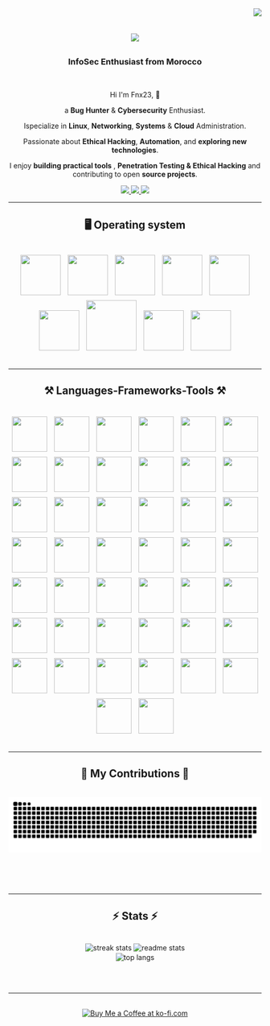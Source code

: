 <img align="right" src="https://visitor-badge.laobi.icu/badge?page_id=Fnx-23.Fnx-23" />

<h1 align="center">
    <img src="https://camo.githubusercontent.com/1cc478d6ea38eab530acb98124c749dba0c5b19294bee0ee4bd6169ae4f5639d/68747470733a2f2f6d656469612e67697068792e636f6d2f6d656469612f336f456a4857706956494f475854356c396d2f67697068792e676966" />
</h1>

<h3 align="center">InfoSec Enthusiast from Morocco</h3>

<br/>

<div align="center">
 
Hi I'm Fnx23, 👋

 a **Bug Hunter** & **Cybersecurity** Enthusiast.  

Ispecialize in **Linux**, **Networking**, **Systems** & **Cloud** Administration.  

Passionate about **Ethical Hacking**, **Automation**, and **exploring new technologies**.  

I enjoy **building practical tools** , **Penetration Testing & Ethical Hacking**
 and contributing to open **source projects**.


 </div>
 
<div align="center"> 
  <a href="mailto:gmaildyali">
    <img src="https://img.shields.io/badge/Gmail-D14836?style=for-the-badge&logo=gmail&logoColor=white"  target="_blank" />
  </a>
  <a href="linkdendyali" target="_blank">
    <img src="https://img.shields.io/badge/LinkedIn-0077B5?style=for-the-badge&logo=linkedin&logoColor=white" target="_blank" />
  </a>
  <a href="https://www.instagram.com/fnx23/" target="_blank">
     <img src="https://img.shields.io/badge/Instagram-E4405F?style=for-the-badge&logo=instagram&logoColor=white" target="_blank" /> <!-- sqlite, safari, google-chrome are other good icon options -->
  </a>
</div>

 <hr/>
 
<h2 align="center">🖥️ Operating system</h2>
<br/>
<div align="center">
    <img src="https://raw.githubusercontent.com/marwin1991/profile-technology-icons/refs/heads/main/icons/windows.png"  width="80" height="80" style="margin:5px;" />
    <img src="https://raw.githubusercontent.com/marwin1991/profile-technology-icons/refs/heads/main/icons/macos.png"  width="80" height="80" style="margin:5px;" />
    <img src="https://raw.githubusercontent.com/marwin1991/profile-technology-icons/refs/heads/main/icons/linux.png"  width="80" height="80" style="margin:5px;" />
    <img src="https://raw.githubusercontent.com/marwin1991/profile-technology-icons/refs/heads/main/icons/arch_linux.png"  width="80" height="80"  style="margin:5px;" />
    <img src="https://raw.githubusercontent.com/marwin1991/profile-technology-icons/refs/heads/main/icons/ubuntu.png"  width="80" height="80" style="margin:5px;" />
    <img src="https://raw.githubusercontent.com/marwin1991/profile-technology-icons/refs/heads/main/icons/fedora.png"  width="80" height="80" style="margin:5px;" />
    <img src="https://raw.githubusercontent.com/marwin1991/profile-technology-icons/refs/heads/main/icons/kali_linux.png"  width="100" height="100" style="margin:5px;" />
    <img src="https://raw.githubusercontent.com/marwin1991/profile-technology-icons/refs/heads/main/icons/nixos.png"  width="80" height="80" style="margin:5px;" />
    <img src="https://raw.githubusercontent.com/marwin1991/profile-technology-icons/refs/heads/main/icons/elementary_os.png"  width="80" height="80" style="margin:5px;" />
</div>

<br/>
<hr/>

<h2 align="center">⚒️ Languages-Frameworks-Tools ⚒️</h2>
<br/>
<div align="center">
    <img src="https://www.kali.org/tools/nmap/images/nmap-logo.svg" width="70" height="70" style="margin:5px;" />
    <img src="https://www.kali.org/tools/wireshark/images/wireshark-logo.svg" width="70" height="70" style="margin:5px;" />
    <img src="https://www.kali.org/tools/metasploit-framework/images/metasploit-framework-logo.svg" width="70" height="70" style="margin:5px;" />
    <img src="https://www.kali.org/tools/burpsuite/images/burpsuite-logo.svg" width="70" height="70" style="margin:5px;" />
    <img src="https://www.kali.org/tools/beef-xss/images/beef-xss-logo.svg" width="70" height="70" style="margin:5px;" />
    <img src="https://www.kali.org/tools/nikto/images/nikto-logo.svg" width="70" height="70" style="margin:5px;" />
    <img src="https://www.kali.org/tools/sqlmap/images/sqlmap-logo.svg" width="70" height="70" style="margin:5px;" />
    <img src="https://www.kali.org/tools/hashcat/images/hashcat-logo.svg" width="70" height="70" style="margin:5px;" />
    <img src="https://www.kali.org/tools/john/images/john-logo.svg" width="70" height="70" style="margin:5px;" />
    <img src="https://www.kali.org/tools/hydra/images/hydra-logo.svg" width="70" height="70" style="margin:5px;" />
    <img src="https://www.kali.org/tools/netcat/images/netcat-logo.svg" width="70" height="70" style="margin:5px;" />
    <img src="https://www.kali.org/tools/bully/images/bully-logo.svg" width="70" height="70" style="margin:5px;" />
   <img src="https://raw.githubusercontent.com/marwin1991/profile-technology-icons/refs/heads/main/icons/python.png" width="70" height="70" style="margin:5px;" />
    <img src="https://raw.githubusercontent.com/marwin1991/profile-technology-icons/refs/heads/main/icons/pytest.png" width="70" height="70" style="margin:5px;" />
    <img src="https://raw.githubusercontent.com/marwin1991/profile-technology-icons/refs/heads/main/icons/numpy.png" width="70" height="70" style="margin:5px;" />
    <img src="https://raw.githubusercontent.com/marwin1991/profile-technology-icons/refs/heads/main/icons/pandas.png" width="70" height="70" style="margin:5px;" />
    <img src="https://raw.githubusercontent.com/marwin1991/profile-technology-icons/refs/heads/main/icons/fastapi.png" width="70" height="70" style="margin:5px;" />
    <img src="https://raw.githubusercontent.com/marwin1991/profile-technology-icons/refs/heads/main/icons/jupyter_notebook.png" width="70" height="70" style="margin:5px;" />
    <img src="https://raw.githubusercontent.com/marwin1991/profile-technology-icons/refs/heads/main/icons/javascript.png" width="70" height="70" style="margin:5px;" />
    <img src="https://raw.githubusercontent.com/marwin1991/profile-technology-icons/refs/heads/main/icons/vim.png" width="70" height="70" style="margin:5px;" />
    <img src="https://raw.githubusercontent.com/marwin1991/profile-technology-icons/refs/heads/main/icons/pycharm.png" width="70" height="70" style="margin:5px;" />
    <img src="https://raw.githubusercontent.com/marwin1991/profile-technology-icons/refs/heads/main/icons/visual_studio_code.png" width="70" height="70" style="margin:5px;" />
    <img src="https://raw.githubusercontent.com/marwin1991/profile-technology-icons/refs/heads/main/icons/postman.png" width="70" height="70" style="margin:5px;" />
    <img src="https://raw.githubusercontent.com/marwin1991/profile-technology-icons/refs/heads/main/icons/git.png" width="70" height="70" style="margin:5px;" />
    <img src="https://raw.githubusercontent.com/marwin1991/profile-technology-icons/refs/heads/main/icons/github.png" width="70" height="70" style="margin:5px;" />
    <img src="https://raw.githubusercontent.com/marwin1991/profile-technology-icons/refs/heads/main/icons/gitlab.png" width="70" height="70" style="margin:5px;" />
    <img src="https://raw.githubusercontent.com/marwin1991/profile-technology-icons/refs/heads/main/icons/http.png" width="70" height="70" style="margin:5px;" />
    <img src="https://raw.githubusercontent.com/marwin1991/profile-technology-icons/refs/heads/main/icons/websocket.png" width="70" height="70" style="margin:5px;" />
    <img src="https://raw.githubusercontent.com/marwin1991/profile-technology-icons/refs/heads/main/icons/grpc.png" width="70" height="70" style="margin:5px;" />
    <img src="https://raw.githubusercontent.com/marwin1991/profile-technology-icons/refs/heads/main/icons/graphql.png" width="70" height="70" style="margin:5px;" />
    <img src="https://raw.githubusercontent.com/marwin1991/profile-technology-icons/refs/heads/main/icons/rest.png" width="70" height="70" style="margin:5px;" />
    <img src="https://raw.githubusercontent.com/marwin1991/profile-technology-icons/refs/heads/main/icons/docker.png" width="70" height="70" style="margin:5px;" />
    <img src="https://raw.githubusercontent.com/marwin1991/profile-technology-icons/refs/heads/main/icons/bash.png" width="70" height="70" style="margin:5px;" />
    <img src="https://raw.githubusercontent.com/marwin1991/profile-technology-icons/refs/heads/main/icons/kubernetes.png" width="70" height="70" style="margin:5px;" />
    <img src="https://raw.githubusercontent.com/marwin1991/profile-technology-icons/refs/heads/main/icons/terraform.png" width="70" height="70" style="margin:5px;" />
    <img src="https://raw.githubusercontent.com/marwin1991/profile-technology-icons/refs/heads/main/icons/nginx.png" width="70" height="70" style="margin:5px;" />
    <img src="https://raw.githubusercontent.com/marwin1991/profile-technology-icons/refs/heads/main/icons/jenkins.png" width="70" height="70" style="margin:5px;" />
    <img src="https://raw.githubusercontent.com/marwin1991/profile-technology-icons/refs/heads/main/icons/mysql.png" width="70" height="70" style="margin:5px;" />
    <img src="https://raw.githubusercontent.com/marwin1991/profile-technology-icons/refs/heads/main/icons/postgresql.png" width="70" height="70" style="margin:5px;" />
    <img src="https://raw.githubusercontent.com/marwin1991/profile-technology-icons/refs/heads/main/icons/mongodb.png" width="70" height="70" style="margin:5px;" />
    <img src="https://raw.githubusercontent.com/marwin1991/profile-technology-icons/refs/heads/main/icons/mariadb.png" width="70" height="70" style="margin:5px;" />
    <img src="https://raw.githubusercontent.com/marwin1991/profile-technology-icons/refs/heads/main/icons/microsoft_azure.png" width="70" height="70" style="margin:5px;" />
    <img src="https://raw.githubusercontent.com/marwin1991/profile-technology-icons/refs/heads/main/icons/aws.png" width="70" height="70" style="margin:5px;" />
    <img src="https://raw.githubusercontent.com/marwin1991/profile-technology-icons/refs/heads/main/icons/gcp.png" width="70" height="70" style="margin:5px;" />

</div>

<br/>
<hr/>

<div align="center">
  <h2>🐍 My Contributions 🐍</h2>
  <br>
  <img alt="snake eating my contributions" src="https://raw.githubusercontent.com/salesp07/salesp07/output/github-contribution-grid-snake.svg" />
  
  <br/><br/><br/>
</div>

<hr/>

<h2 align="center">⚡ Stats ⚡</h2>
<br>
<div align=center>
  <img width=390 src="https://github-readme-streak-stats-salesp07.vercel.app/?user=salesp07&count_private=true&theme=react&border_radius=10" alt="streak stats"/>
  <img width=390 src="https://github-readme-stats-salesp07.vercel.app/api?username=salesp07&count_private=true&show_icons=true&theme=react&rank_icon=github&border_radius=10" alt="readme stats" />
  <br/>
  <img width=325 align="center" src="https://github-readme-stats-salesp07.vercel.app/api/top-langs/?username=salesp07&hide=HTML&langs_count=8&layout=compact&theme=react&border_radius=10&size_weight=0.5&count_weight=0.5&exclude_repo=github-readme-stats" alt="top langs" />
</div>

<br/><br/>

<hr/>

<br/>

<div align="center">
<a href='https://ko-fi.com/V7V4RAK9C' target='_blank'><img height='64' style='border:0px;height:64px;' src='https://storage.ko-fi.com/cdn/kofi1.png?v=3' border='0' alt='Buy Me a Coffee at ko-fi.com' /></a>
</div>

<br/>
